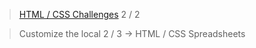 > [HTML / CSS Challenges](https://github.com/simplonco/html-css-challenges) 2 / 2

> Customize the local 2 / 3 ->  HTML / CSS Spreadsheets
